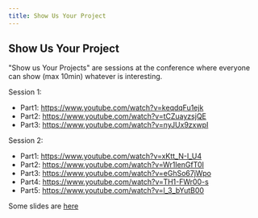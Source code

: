 ```yaml
---
title: Show Us Your Project
---
```


## Show Us Your Project

"Show us Your Projects" are sessions at the conference where everyone can show (max 10min) whatever is interesting.

Session 1:

- Part1: <https://www.youtube.com/watch?v=keqdqFu1ejk>
- Part2: <https://www.youtube.com/watch?v=tCZuayzsjQE>
- Part3: <https://www.youtube.com/watch?v=nyJUx9zxwpI>

Session 2:

- Part1: <https://www.youtube.com/watch?v=xKtt_N-I_U4>
- Part2: <https://www.youtube.com/watch?v=Wr1IenGfT0I>
- Part3: <https://www.youtube.com/watch?v=eGhSo67jWpo>
- Part4: <https://www.youtube.com/watch?v=TH1-FWr00-s>
- Part5: <https://www.youtube.com/watch?v=l_3_bYutB00>

Some slides are [here](http://esug.org/data/ESUG2014/ShowUsYourProject/)
